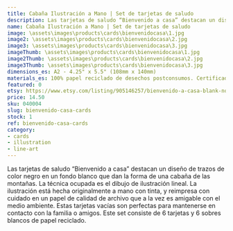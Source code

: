 ```yaml
---
title: Cabaña Ilustración a Mano | Set de tarjetas de saludo
description: Las tarjetas de saludo “Bienvenido a casa” destacan un diseño de trazos de color negro en un fondo blanco que dan la forma de una cabaña de las montañas. La técnica ocupada es el dibujo de ilustración lineal. La ilustración está hecha originalmente a mano con tinta, y reimpresa con cuidado en un papel de calidad de archivo que a la vez es amigable con el medio ambiente.
name: Cabaña Ilustración a Mano | Set de tarjetas de saludo
image: \assets\images\products\cards\bienvenidocasa\1.jpg
image2: \assets\images\products\cards\bienvenidocasa\2.jpg
image3: \assets\images\products\cards\bienvenidocasa\3.jpg
imageThumb: \assets\images\products\cards\bienvenidocasa\1.jpg
image2Thumb: \assets\images\products\cards\bienvenidocasa\2.jpg
image3Thumb: \assets\images\products\cards\bienvenidocasa\3.jpg
dimensions_es: A2 - 4.25" x 5.5" (108mm x 140mm)
materials_es: 100% papel reciclado de desechos postconsumos. Certificado FSC.
featured: 0
etsy: https://www.etsy.com/listing/905146257/bienvenido-a-casa-blank-note-card-set-5
price: 14.50
sku: 040004
slug: bienvenido-casa-cards
stock: 1
ref: bienvenido-casa-cards
category:
- cards
- illustration
- line-art
---
```

Las tarjetas de saludo “Bienvenido a casa” destacan un diseño de trazos de color negro en un fondo blanco que dan la forma de una cabaña de las montañas. La técnica ocupada es el dibujo de ilustración lineal. La ilustración está hecha originalmente a mano con tinta, y reimpresa con cuidado en un papel de calidad de archivo que a la vez es amigable con el medio ambiente. Estas tarjetas vacías son perfectas para mantenerse en contacto con la familia o amigos. Este set consiste de 6 tarjetas y 6 sobres blancos de papel reciclado.
